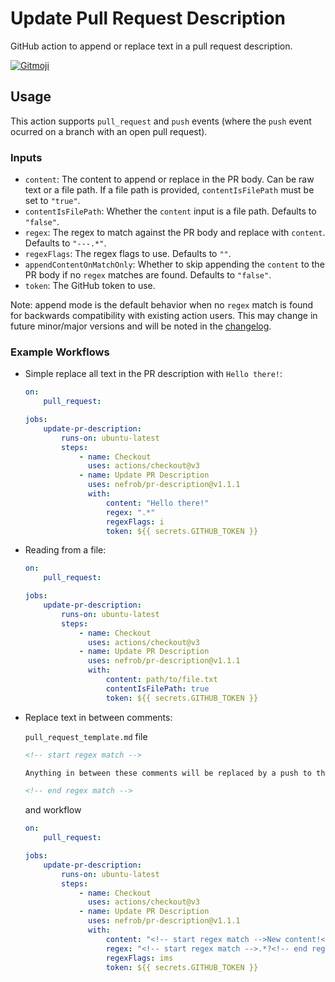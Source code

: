 # Update Pull Request Description

GitHub action to append or replace text in a pull request description.

<a href="https://gitmoji.dev">
  <img
    src="https://img.shields.io/badge/gitmoji-%20😜%20😍-FFDD67.svg?style=flat-square"
    alt="Gitmoji"
  />
</a>

## Usage

This action supports `pull_request` and `push` events (where the `push` event ocurred on a branch with an open pull request).

### Inputs

-   `content`: The content to append or replace in the PR body. Can be raw text or a file path. If a file path is provided, `contentIsFilePath` must be set to `"true"`.
-   `contentIsFilePath`: Whether the `content` input is a file path. Defaults to `"false"`.
-   `regex`: The regex to match against the PR body and replace with `content`. Defaults to `"---.*"`.
-   `regexFlags`: The regex flags to use. Defaults to `""`.
-   `appendContentOnMatchOnly`: Whether to skip appending the `content` to the PR body if no `regex` matches are found. Defaults to `"false"`.
-   `token`: The GitHub token to use.

Note: append mode is the default behavior when no `regex` match is found for backwards compatibility with existing action users. This may change in future minor/major versions and will be noted in the [changelog](./CHANGELOG.md).

### Example Workflows

-   Simple replace all text in the PR description with `Hello there!`:

    ```yaml
    on:
        pull_request:

    jobs:
        update-pr-description:
            runs-on: ubuntu-latest
            steps:
                - name: Checkout
                  uses: actions/checkout@v3
                - name: Update PR Description
                  uses: nefrob/pr-description@v1.1.1
                  with:
                      content: "Hello there!"
                      regex: ".*"
                      regexFlags: i
                      token: ${{ secrets.GITHUB_TOKEN }}
    ```

-   Reading from a file:

    ```yaml
    on:
        pull_request:

    jobs:
        update-pr-description:
            runs-on: ubuntu-latest
            steps:
                - name: Checkout
                  uses: actions/checkout@v3
                - name: Update PR Description
                  uses: nefrob/pr-description@v1.1.1
                  with:
                      content: path/to/file.txt
                      contentIsFilePath: true
                      token: ${{ secrets.GITHUB_TOKEN }}
    ```

-   Replace text in between comments:

    `pull_request_template.md` file

    ```markdown
    <!-- start regex match -->

    Anything in between these comments will be replaced by a push to the PR.

    <!-- end regex match -->
    ```

    and workflow

    ```yaml
    on:
        pull_request:

    jobs:
        update-pr-description:
            runs-on: ubuntu-latest
            steps:
                - name: Checkout
                  uses: actions/checkout@v3
                - name: Update PR Description
                  uses: nefrob/pr-description@v1.1.1
                  with:
                      content: "<!-- start regex match -->New content!<!-- end regex match -->"
                      regex: "<!-- start regex match -->.*?<!-- end regex match -->"
                      regexFlags: ims
                      token: ${{ secrets.GITHUB_TOKEN }}
    ```
